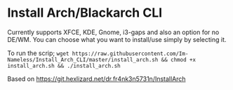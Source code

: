 # Install Arch/Blackarch CLI

Currently supports XFCE, KDE, Gnome, i3-gaps and also an option for no DE/WM.
You can choose what you want to install/use simply by selecting it.

To run the scrip;
`wget https://raw.githubusercontent.com/Im-Nameless/Install_Arch_CLI/master/install_arch.sh && chmod +x install_arch.sh && ./install_arch.sh`

Based on https://git.hexlizard.net/dr.fr4nk3n5731n/InstallArch
